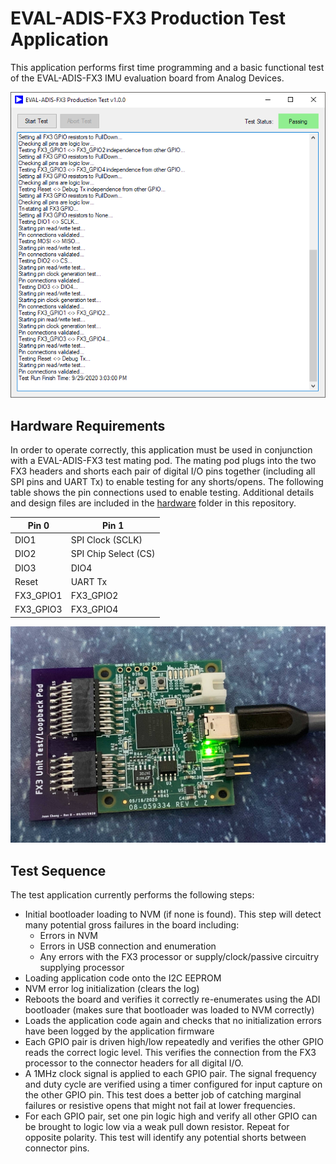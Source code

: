 # EVAL-ADIS-FX3 Production Test Application

This application performs first time programming and a basic functional test of the EVAL-ADIS-FX3 IMU evaluation board from Analog Devices.

![Running Application](images/finished.PNG)

## Hardware Requirements

In order to operate correctly, this application must be used in conjunction with a EVAL-ADIS-FX3 test mating pod. The mating pod plugs into the two FX3 headers and shorts each pair of digital I/O pins together (including all SPI pins and UART Tx) to enable testing for any shorts/opens. The following table shows the pin connections used to enable testing. Additional details and design files are included in the [hardware](https://github.com/juchong/EVAL-ADIS-FX3-Production-Test/tree/master/hardware) folder in this repository.

| Pin 0     | Pin 1                |
| --------- | -------------------- |
| DIO1      | SPI Clock (SCLK)     |
| DIO2      | SPI Chip Select (CS) |
| DIO3      | DIO4                 |
| Reset     | UART Tx              |
| FX3_GPIO1 | FX3_GPIO2            |
| FX3_GPIO3 | FX3_GPIO4            |

![Running Application](images/good_connected.jpg)

## Test Sequence

The test application currently performs the following steps:

- Initial bootloader loading to NVM (if none is found). This step will detect many potential gross failures in the board including:
  - Errors in NVM
  - Errors in USB connection and enumeration
  - Any errors with the FX3 processor or supply/clock/passive circuitry supplying processor
- Loading application code onto the I2C EEPROM
- NVM error log initialization (clears the log)
- Reboots the board and verifies it correctly re-enumerates using the ADI bootloader (makes sure that bootloader was loaded to NVM correctly)
- Loads the application code again and checks that no initialization errors have been logged by the application firmware
- Each GPIO pair is driven high/low repeatedly and verifies the other GPIO reads the correct logic level. This verifies the connection from the FX3 processor to the connector headers for all digital I/O.
- A 1MHz clock signal is applied to each GPIO pair. The signal frequency and duty cycle are verified using a timer configured for input capture on the other GPIO pin. This test does a better job of catching marginal failures or resistive opens that might not fail at lower frequencies. 
- For each GPIO pair, set one pin logic high and verify all other GPIO can be brought to logic low via a weak pull down resistor. Repeat for opposite polarity. This test will identify any potential shorts between connector pins.

